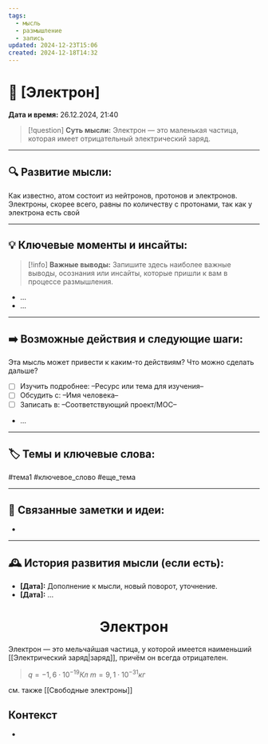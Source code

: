 ```yaml
---
tags:
  - мысль
  - размышление
  - запись
updated: 2024-12-23T15:06
created: 2024-12-18T14:32
---
```


# 💭  [Электрон]

**Дата и время:** 26.12.2024, 21:40

> [!question] **Суть мысли:**
> Электрон — это маленькая частица, которая имеет отрицательный электрический заряд.

---

## 🔍 Развитие мысли:

Как известно, атом состоит из нейтронов, протонов и электронов.
Электроны, скорее всего, равны по количеству с протонами, так как у электрона есть свой

---

## 💡 Ключевые моменты и инсайты:

> [!info] **Важные выводы:**
> Запишите здесь наиболее важные выводы, осознания или инсайты, которые пришли к вам в процессе размышления.

- ...
- ...

---

## ➡️ Возможные действия и следующие шаги:

Эта мысль может привести к каким-то действиям? Что можно сделать дальше?

- [ ] Изучить подробнее: –Ресурс или тема для изучения–
- [ ] Обсудить с: –Имя человека–
- [ ] Записать в: –Соответствующий проект/MOC–
- ...

---

## 🏷️ Темы и ключевые слова:

#тема1 #ключевое_слово #еще_тема

---

## 🔄 Связанные заметки и идеи:

- 

---

## 🕰️ История развития мысли (если есть):

* **[Дата]:**  Дополнение к мысли, новый поворот, уточнение.
* **[Дата]:**  ...
<center> <h1> <b> Электрон </b> </h1> </center>

 Электрон — это мельчайшая частица, у которой имеется наименьший [[Электрический заряд|заряд]], причём он всегда отрицателен.

> $q=-1,6\cdot10^{-19} Кл$
> $m=9,1\cdot10^{-31} кг$


см. также [[Свободные электроны]]

## Контекст
- 

